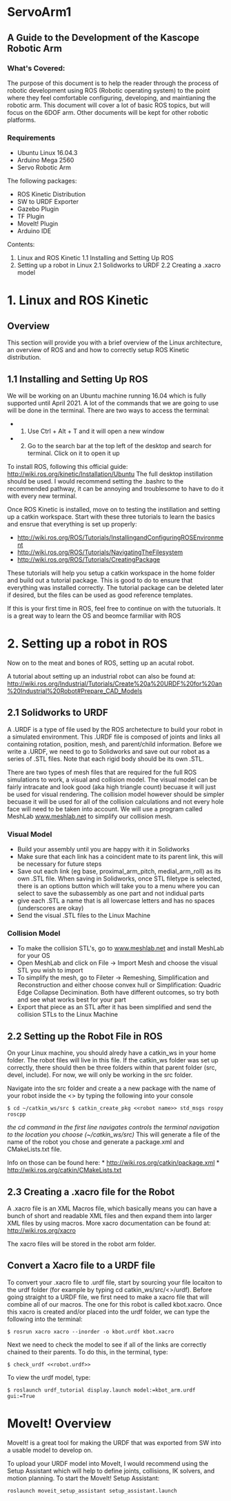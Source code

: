 # ServoArm1
## A Guide to the Development of the Kascope Robotic Arm

### What's Covered: 
The purpose of this document is to help the reader through the process of robotic development using ROS (Robotic operating system) to the point where they feel comfortable configuring, developing, and maintianing the robotic arm. This document will cover a lot of basic ROS topics, but will focus on the 6DOF arm. Other documents will be kept for other robotic platforms. 

### Requirements
* Ubuntu Linux 16.04.3
* Arduino Mega 2560
* Servo Robotic Arm

The following packages:
* ROS Kinetic Distribution
* SW to URDF Exporter
* Gazebo Plugin
* TF Plugin
* MoveIt! Plugin
* Arduino IDE

Contents:
1. Linux and ROS Kinetic
  1.1 Installing and Setting Up ROS
2. Setting up a robot in Linux
  2.1 Solidworks to URDF
  2.2 Creating a .xacro model

# 1. Linux and ROS Kinetic
## Overview
This section will provide you with a brief overview of the Linux architecture, an overview of ROS and and how to correctly setup ROS Kinetic distribution. 
## 1.1 Installing and Setting Up ROS
We will be working on an Ubuntu machine running 16.04 which is fully supported until April 2021. A lot of the commands that we are going to use will be done in the terminal. There are two ways to access the terminal:
* 1. Use Ctrl + Alt + T and it will open a new window
* 2. Go to the search bar at the top left of the desktop and search for terminal. Click on it to open it up

To install ROS, following this official guide: http://wiki.ros.org/kinetic/Installation/Ubuntu
The full desktop instillation should be used. I would recommend setting the .bashrc to the recommended pathway, it can be annoying and troublesome to have to do it with every new terminal. 

Once ROS Kinetic is installed, move on to testing the instillation and setting up a catkin workspace. 
Start with these three tutorials to learn the basics and ensrue that everything is set up properly: 
* http://wiki.ros.org/ROS/Tutorials/InstallingandConfiguringROSEnvironment 
* http://wiki.ros.org/ROS/Tutorials/NavigatingTheFilesystem
* http://wiki.ros.org/ROS/Tutorials/CreatingPackage

These tutorials will help you setup a catkin workspace in the home folder and build out a tutorial package. This is good to do to ensure that everything was installed correctly. The tutorial package can be deleted later if desired, but the files can be used as good reference templates. 

If this is your first time in ROS, feel free to continue on with the tutuorials. It is a great way to learn the OS and beomce farmiliar with ROS


# 2. Setting up a robot in ROS
Now on to the meat and bones of ROS, setting up an acutal robot. 

A tutorial about setting up an industrial robot can also be found at:
http://wiki.ros.org/Industrial/Tutorials/Create%20a%20URDF%20for%20an%20Industrial%20Robot#Prepare_CAD_Models 

## 2.1 Solidworks to URDF
A .URDF is a type of file used by the ROS archetecture to build your robot in a simulated environment. This .URDF file is composed of joints and links all containing rotation, position, mesh, and parent/child information. Before we write a .URDF, we need to go to Solidworks and save out our robot as a series of .STL files. Note that each rigid body should be its own .STL. 

There are two types of mesh files that are required for the full ROS simulations to work, a visual and collision model. The visual model can be fairly intracate and look good (aka high triangle count) becuase it will just be used for visual rendering. The collision model however should be simpler becuase it will be used for all of the collision calculations and not every hole face will need to be taken into account. We will use a program called MeshLab www.meshlab.net to simplify our collision mesh. 

### Visual Model
* Build your assembly until you are happy with it in Solidworks
* Make sure that each link has a coincident mate to its parent link, this will be necessary for future steps
* Save out each link (eg base, proximal_arm_pitch, medial_arm_roll) as its own .STL file. When saving in Solidworks, once STL filetype is selected, there is an options button which will take you to a menu where you can select to save the subassembly as one part and not indidual parts
* give each .STL a name that is all lowercase letters and has no spaces (underscores are okay)
* Send the visual .STL files to the Linux Machine
### Collision Model
* To make the collision STL's, go to www.meshlab.net and install MeshLab for your OS
* Open MeshLab and click on File -> Import Mesh and choose the visual STL you wish to import
* To simplify the mesh, go to Fileter -> Remeshing, Simplification and Reconstruction and either choose convex hull or Simplification: Quadric Edge Collapse Decimination. Both have different outcomes, so try both and see what works best for your part
* Export that piece as an STL after it has been simplified and send the collision STLs to the Linux Machine

## 2.2 Setting up the Robot File in ROS
On your Linux machine, you should alredy have a catkin_ws in your home folder. The robot files will live in this file. If the catkin_ws folder was set up correctly, there should then be three folders within that parent folder (src, devel, include). For now, we will only be working in the src folder. 

Navigate into the src folder and create a a new package with the name of your robot inside the <<robot name>> by typing the following into your console
  
  `$ cd ~/catkin_ws/src
   $ catkin_create_pkg <<robot name>> std_msgs rospy roscpp`
  
  *the cd command in the first line navigates controls the terminal navigation to the location you choose (~/catkin_ws/src)*
  This will generate a file of the name of the robot you chose and generate a package.xml and CMakeLists.txt file.  
  
  Info on those can be found here: 
    * http://wiki.ros.org/catkin/package.xml
    * http://wiki.ros.org/catkin/CMakeLists.txt
  
## 2.3 Creating a .xacro file for the Robot
A .xacro file is an XML Macros file, which basically means you can have a bunch of short and readable XML files and then expand them into larger XML files by using macros. 
More xacro documentation can be found at: http://wiki.ros.org/xacro

The xacro files will be stored in the robot arm folder.

## Convert a Xacro file to a URDF file

To convert your .xacro file to .urdf file, start by sourcing your file locaiton to the urdf folder (for example by typing cd catkin_ws/src/<<robot>>/urdf).
Before going straight to a URDF file, we first need to make a xacro file that will combine all of our macros. The one for this robot is called kbot.xacro. Once this xacro is created and/or placed into the urdf folder, we can type the following into the terminal:

`$ rosrun xacro xacro --inorder -o kbot.urdf kbot.xacro`

Next we need to check the model to see if all of the links are correctly chained to their parents. To do this, in the terminal, type: 

`$ check_urdf <<robot.urdf>>`

To view the urdf model, type: 

`$ roslaunch urdf_tutorial display.launch model:=kbot_arm.urdf gui:=True`
      
# MoveIt! Overview
MoveIt! is a great tool for making the URDF that was exported from SW into a usable model to develop on. 

To upload your URDF model into MoveIt, I would recommend using the Setup Assistant which will help to define joints, collisions, IK solvers, and motion planning. To start the MoveIt! Setup Assistant:

`roslaunch moveit_setup_assistant setup_assistant.launch`
